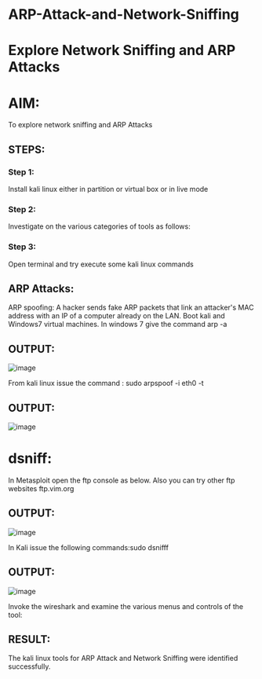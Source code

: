 # ARP-Attack-and-Network-Sniffing
# Explore Network Sniffing and ARP Attacks

# AIM:

To explore network sniffing and ARP Attacks

## STEPS:

### Step 1:

Install kali linux either in partition or virtual box or in live mode

### Step 2:

Investigate on the various categories of tools as follows:


### Step 3:
Open terminal and try execute some kali linux commands

## ARP Attacks:  
ARP spoofing: A hacker sends fake ARP packets that link an attacker's MAC address with an IP of a computer already on the LAN. 
Boot kali and Windows7 virtual machines.
In windows 7 give the command arp -a
## OUTPUT:
![image](https://github.com/karthika28112004/ARP-Attack-and-Network-Sniffing/assets/128035087/08a1d169-5e07-4812-b162-bee9ad2fec5d)


From kali linux issue the command :
sudo arpspoof -i eth0 -t <target system> <gateway>
## OUTPUT:
![image](https://github.com/karthika28112004/ARP-Attack-and-Network-Sniffing/assets/128035087/375de303-7adc-4cc1-b9fb-3f0f074bad8d)


# dsniff:
In Metasploit open the ftp console as below. Also you can try other ftp websites ftp.vim.org
## OUTPUT:
![image](https://github.com/karthika28112004/ARP-Attack-and-Network-Sniffing/assets/128035087/47ae785b-a058-435f-94aa-b6d610b3e29a)

In Kali issue the following commands:sudo dsnifff
## OUTPUT:
![image](https://github.com/karthika28112004/ARP-Attack-and-Network-Sniffing/assets/128035087/38e18945-ad01-4cd4-8943-01fa367b0587)



Invoke the wireshark and examine the various menus  and controls of the tool:


## RESULT:
The kali linux tools for ARP Attack and Network Sniffing were identified successfully.
